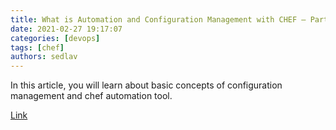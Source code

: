```yaml
---
title: What is Automation and Configuration Management with CHEF – Part 1
date: 2021-02-27 19:17:07
categories: [devops]
tags: [chef]
authors: sedlav
---
```


In this article, you will learn about basic concepts of configuration management and chef automation tool.

[Link](https://www.tecmint.com/chef-automation-tool/)
